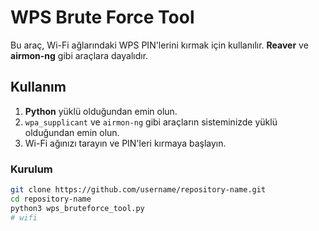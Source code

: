 # WPS Brute Force Tool

Bu araç, Wi-Fi ağlarındaki WPS PIN'lerini kırmak için kullanılır. **Reaver** ve **airmon-ng** gibi araçlara dayalıdır.

## Kullanım

1. **Python** yüklü olduğundan emin olun.
2. `wpa_supplicant` ve `airmon-ng` gibi araçların sisteminizde yüklü olduğundan emin olun.
3. Wi-Fi ağınızı tarayın ve PIN'leri kırmaya başlayın.

### Kurulum

```bash
git clone https://github.com/username/repository-name.git
cd repository-name
python3 wps_bruteforce_tool.py
# wifi

